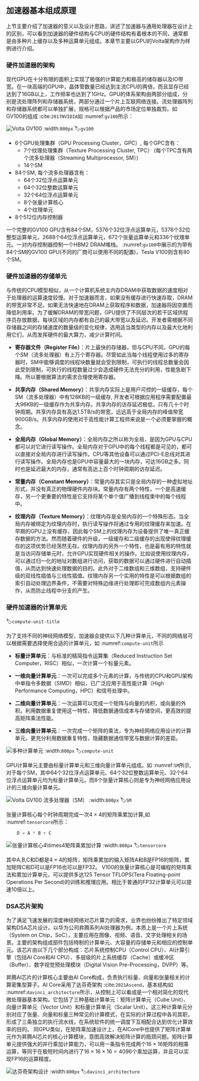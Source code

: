 ## 加速器基本组成原理

上节主要介绍了加速器的意义以及设计思路，讲述了加速器与通用处理器在设计上的区别，可以看到加速器的硬件结构与CPU的硬件结构有着根本的不同，通常都是由多种片上缓存以及多种运算单元组成。本章节主要以GPU的Volta架构作为样例进行介绍。

### 硬件加速器的架构

现代GPU在十分有限的面积上实现了极强的计算能力和极高的储存器以及IO带宽。在一块高端的GPU中，晶体管数量已经达到主流CPU的两倍，而且显存已经达到了16GB以上，工作频率也达到了1GHz。GPU的体系架构由两部分组成，分别是流处理阵列和存储器系统，两部分通过一个片上互联网络连接。流处理器阵列和存储器系统都可以单独扩展，规格可以根据产品的市场定位单独裁剪。如GV100的组成 :cite:`2017NVIDIA`如 :numref:`gv100`所示：

![Volta GV100](../img/ch06/V100_cn.png)
:width:`800px`
:label:`gv100`

-   6个GPU处理集群（GPU Processing Cluster，GPC）, 每个GPC含有：
    -   7个纹理处理集群（Texture Processing Cluster, TPC） (每个TPC含有两个流多处理器（Streaming Multiprocessor, SM）)
    -   14个SM
-   84个SM, 每个流多处理器含有：
    -   64个32位浮点运算单元
    -   64个32位整数运算单元
    -   32个64位浮点运算单元
    -   8个张量计算核心
    -   4个纹理单元
-   8个512位内存控制器

一个完整的GV100 GPU含有84个SM，5376个32位浮点运算单元，5376个32位整型运算单元，2688个64位浮点运算单元，672个张量运算单元和336个纹理单元。一对内存控制器控制一个HBM2 DRAM堆栈。 :numref:`gv100`中展示的为带有84个SM的GV100 GPU(不同的厂商可以使用不同的配置)，Tesla V100则含有80个SM。

### 硬件加速器的存储单元

与传统的CPU模型相似，从一个计算机系统主内存DRAM中获取数据的速度相对于处理器的运算速度较慢。对于加速器而言，如果没有缓存进行快速存取，DRAM的带宽非常不足。如果无法快速地在DRAM上获取程序和数据，加速器将因空置而降低利用率。为了缓解DRAM的带宽问题，GPU提供了不同层次的若干区域供程序员存放数据，每块区域的内存都有自己的最大带宽以及延迟。开发者需根据不同存储器之间的存储速度的数量级的变化规律，选用适当类型的内存以及最大化地利用它们，从而发挥硬件的最大算力，减少计算时间。

-   **寄存器文件（Register File）**：片上最快的存储器，但与CPU不同，GPU的每个SM（流多处理器）有上万个寄存器。尽管如此当每个线程使用过多的寄存器时，SM中能够调度的线程块数量就会受到限制，可执行的线程总数量会因此受到限制，可执行的线程数量过少会造成硬件无法充分的利用，性能急剧下降。所以要根据算法的需求合理使用寄存器。
 
-   **共享内存（Shared Memory）**：共享内存实际上是用户可控的一级缓存，每个SM（流多处理器）中有128KB的一级缓存, 开发者可根据应用程序需要配置最大96KB的一级缓存作为共享内存。共享内存的访存延迟极低，只有几十个时钟周期。共享内存具有高达1.5TB/s的带宽，远远高于全局内存的峰值带宽900GB/s。共享内存的使用对于高性能计算工程师来说是一个必须要掌握的概念。

-   **全局内存（Global Memory）**：全局内存之所以称为全局，是因为GPU与CPU都可以对它进行读写操作。全局内存对于GPU中的每个线程都是可见的，都可以直接对全局内存进行读写操作。CPU等其他设备可以通过PCI-E总线对其进行读写操作。全局内存也是GPU中容量最大的一块内存，可达16GB之多。同时也是延迟最大的内存，通常有高达上百个时钟周期的访存延迟。

-   **常量内存（Constant Memory）**：常量内存其实只是全局内存的一种虚拟地址形式，并没有真正的物理硬件内存块。常量内存有两个特性，一个是高速缓存，另一个更重要的特性是它支持将某个单个值广播到线程束中的每个线程中。

-   **纹理内存（Texture Memory）**：纹理内存是全局内存的一个特殊形态。当全局内存被绑定为纹理内存时，执行读写操作将通过专用的纹理缓存来加速。在早期的GPU上没有缓存，因此每个SM上的纹理内存为设备提供了唯一真正缓存数据的方法。然而随着硬件的升级，一级缓存和二级缓存的出现使得纹理缓存的这项优势已经荡然无存。纹理内存的另外一个特性，也是最有用的特性就是当访问存储单元时，允许GPU实现硬件相关的操作。比如说使用纹理内存，可以通过归一化的地址对数组进行访问，获取的数据可以通过硬件进行自动插值，从而达到快速处理数据的目的。此外对于二维数组和三维数组，支持硬件级的双线性插值与三线性插值。纹理内存另一个实用的特性是可以根据数组的索引自动处理边界条件，不需要对特殊边缘进行处理即可完成数组内元素操作，从而防止线程中分支的产生。


### 硬件加速器的计算单元
:label:`compute-unit-title`

为了支持不同的神经网络模型，加速器会提供以下几种计算单元，不同的网络层可以根据需要选择使用合适的计算单元，如 :numref:`compute-unit`所示

-   **标量计算单元**：与标准的精简指令运算集（Reduced Instruction Set Computer，RISC）相似，一次计算一个标量元素。

-   **一维向量计算单元**：一次可以完成多个元素的计算，与传统的CPU和GPU架构中单指令多数据（SIMD）相似，已广泛应用于高性能计算（High Performance Computing，HPC）和信号处理中。

-   **二维向量计算单元**：一次运算可以完成一个矩阵与向量的内积，或向量的外积。利用数据重复使用这一特性，降低数据通信成本与存储空间，更高效的提高矩阵乘法性能。

-   **三维向量计算单元**：一次完成一个矩阵的乘法，专为神经网络应用设计的计算单元，更充分利用数据重复特性，隐藏数据通信带宽与数据计算的差距。

![多种计算单元](../img/ch06/compute_unit_cn.png)
:width:`800px`
:label:`compute-unit`

GPU计算单元主要由标量计算单元和三维向量计算单元组成。如 :numref:`SM`所示,对于每个SM，其中64个32位浮点运算单元、64个32位整数运算单元、32个64位浮点运算单元均为标量计算单元。而8个张量计算核心则是专为神经网络应用设计的三维向量计算单元。

![Volta GV100 流多处理器（SM）](../img/ch06/SM_cn.png)
:width:`800px`
:label:`SM`

张量计算核心每个时钟周期完成一次$4\times4$的矩阵乘累加计算,如 :numref:`tensorcore`所示：

```cpp
    D = A * B + C
```

![张量计算核心$4\times4$矩阵乘累加计算](../img/ch06/tensor_core.svg)
:width:`800px`
:label:`tensorcore`

其中A,B,C和D都是$4\times4$的矩阵，矩阵乘累加的输入矩阵A和B是FP16的矩阵，累加矩阵C和D可以是FP16也可以是FP32。 V100的张量计算核心是可编程的矩阵乘法和累加计算单元，可以提供多达125 Tensor TFLOPS(Tera Floating-point Operations Per Second)的训练和推理应用。相比于普通的FP32计算单元可以提速10倍以上。

### DSA芯片架构

为了满足飞速发展的深度神经网络对芯片算力的需求，业界也纷纷推出了特定领域架构DSA芯片设计。以华为公司昇腾系列AI处理器为例，本质上是一个片上系统（System on Chip，SoC），主要应用在图像、视频、语音、文字处理相关的场景。主要的架构组成部件包括特制的计算单元、大容量的存储单元和相应的控制单元。该芯片由以下几个部分构成：芯片系统控制CPU（Control CPU）、AI计算引擎（包括AI Core和AI CPU）、多层级的片上系统缓存（Cache）或缓冲区（Buffer）、数字视觉预处理模块（Digital Vision Pre-Processing，DVPP）等。

昇腾AI芯片的计算核心主要由AI Core构成，负责执行标量、向量和张量相关的计算密集型算子。AI Core采用了达芬奇架构 :cite:`2021Ascend`，基本结构如 :numref:`davinci_architecture`所示，从控制上可以看成是一个相对简化的现代微处理器基本架构。它包括了三种基础计算单元：矩阵计算单元（Cube Unit）、向量计算单元（Vector Unit）和标量计算单元（Scalar Unit）。这三种计算单元分别对应了张量、向量和标量三种常见的计算模式，在实际的计算过程中各司其职，形成了三条独立的执行流水线，在系统软件的统一调度下互相配合达到优化计算效率的目的。
同GPU类似，在矩阵乘加速设计上，在AICore中也提供了矩阵计算单元作为昇腾AI芯片的核心计算模块，意图高效解决矩阵计算的瓶颈问题。矩阵计算单元提供强大的并行乘加计算能力，可以用一条指令完成两个$16\times16$矩阵的相乘运算，等同于在极短时间内进行了$16\times16\times16=4096$个乘加运算，并且可以实现FP16的运算精度。

![达芬奇架构设计](../img/ch06/davinci_architecture.svg)
:width:`800px`
:label:`davinci_architecture`

